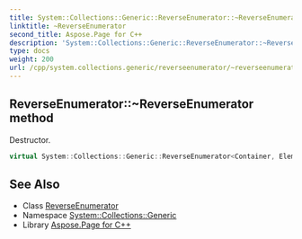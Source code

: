 ```yaml
---
title: System::Collections::Generic::ReverseEnumerator::~ReverseEnumerator method
linktitle: ~ReverseEnumerator
second_title: Aspose.Page for C++
description: 'System::Collections::Generic::ReverseEnumerator::~ReverseEnumerator method. Destructor in C++.'
type: docs
weight: 200
url: /cpp/system.collections.generic/reverseenumerator/~reverseenumerator/
---
```

## ReverseEnumerator::~ReverseEnumerator method


Destructor.

```cpp
virtual System::Collections::Generic::ReverseEnumerator<Container, Element>::~ReverseEnumerator()
```

## See Also

* Class [ReverseEnumerator](../)
* Namespace [System::Collections::Generic](../../)
* Library [Aspose.Page for C++](../../../)
